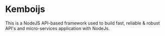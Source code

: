 # Kemboijs
This is a NodeJS API-based framework used to build fast, reliable & robust API's and micro-services application with NodeJs.
